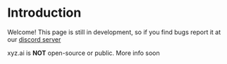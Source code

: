 # Introduction

Welcome! This page is still in development, so if you find bugs report it at our [discord server](https://xyzstudios.github.io/discord/)

xyz.ai is **NOT** open-source or public. More info soon

